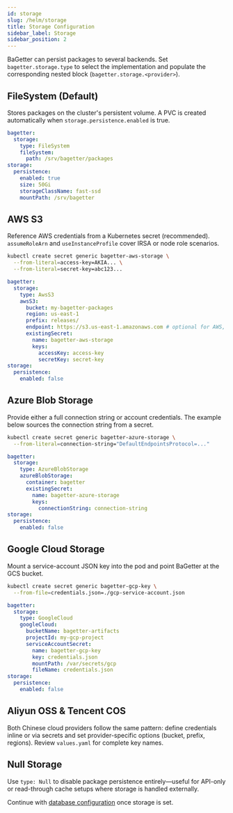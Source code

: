```yaml
---
id: storage
slug: /helm/storage
title: Storage Configuration
sidebar_label: Storage
sidebar_position: 2
---
```


BaGetter can persist packages to several backends. Set `bagetter.storage.type` to select the implementation and populate the corresponding nested block (`bagetter.storage.<provider>`).

## FileSystem (Default)

Stores packages on the cluster's persistent volume. A PVC is created automatically when `storage.persistence.enabled` is true.

```yaml
bagetter:
  storage:
    type: FileSystem
    fileSystem:
      path: /srv/bagetter/packages
storage:
  persistence:
    enabled: true
    size: 50Gi
    storageClassName: fast-ssd
    mountPath: /srv/bagetter
```

## AWS S3

Reference AWS credentials from a Kubernetes secret (recommended). `assumeRoleArn` and `useInstanceProfile` cover IRSA or node role scenarios.

```bash
kubectl create secret generic bagetter-aws-storage \
  --from-literal=access-key=AKIA... \
  --from-literal=secret-key=abc123...
```

```yaml
bagetter:
  storage:
    type: AwsS3
    awsS3:
      bucket: my-bagetter-packages
      region: us-east-1
      prefix: releases/
      endpoint: https://s3.us-east-1.amazonaws.com # optional for AWS, required for S3-compatible endpoints
      existingSecret:
        name: bagetter-aws-storage
        keys:
          accessKey: access-key
          secretKey: secret-key
storage:
  persistence:
    enabled: false
```

## Azure Blob Storage

Provide either a full connection string or account credentials. The example below sources the connection string from a secret.

```bash
kubectl create secret generic bagetter-azure-storage \
  --from-literal=connection-string="DefaultEndpointsProtocol=..."
```

```yaml
bagetter:
  storage:
    type: AzureBlobStorage
    azureBlobStorage:
      container: bagetter
      existingSecret:
        name: bagetter-azure-storage
        keys:
          connectionString: connection-string
storage:
  persistence:
    enabled: false
```

## Google Cloud Storage

Mount a service-account JSON key into the pod and point BaGetter at the GCS bucket.

```bash
kubectl create secret generic bagetter-gcp-key \
  --from-file=credentials.json=./gcp-service-account.json
```

```yaml
bagetter:
  storage:
    type: GoogleCloud
    googleCloud:
      bucketName: bagetter-artifacts
      projectId: my-gcp-project
      serviceAccountSecret:
        name: bagetter-gcp-key
        key: credentials.json
        mountPath: /var/secrets/gcp
        fileName: credentials.json
storage:
  persistence:
    enabled: false
```

## Aliyun OSS & Tencent COS

Both Chinese cloud providers follow the same pattern: define credentials inline or via secrets and set provider-specific options (bucket, prefix, regions). Review `values.yaml` for complete key names.

## Null Storage

Use `type: Null` to disable package persistence entirely—useful for API-only or read-through cache setups where storage is handled externally.

Continue with [database configuration](./database.md) once storage is set.
